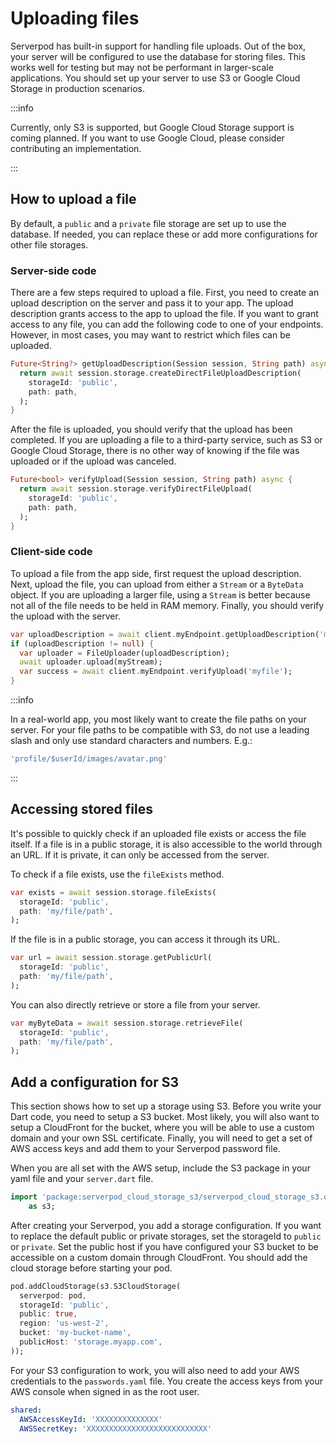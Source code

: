 # Uploading files
Serverpod has built-in support for handling file uploads. Out of the box, your server will be configured to use the database for storing files. This works well for testing but may not be performant in larger-scale applications. You should set up your server to use S3 or Google Cloud Storage in production scenarios.

:::info

Currently, only S3 is supported, but Google Cloud Storage support is coming planned. If you want to use Google Cloud, please consider contributing an implementation.

:::

## How to upload a file
By default, a `public` and a `private` file storage are set up to use the database. If needed, you can replace these or add more configurations for other file storages.

### Server-side code
There are a few steps required to upload a file. First, you need to create an upload description on the server and pass it to your app. The upload description grants access to the app to upload the file. If you want to grant access to any file, you can add the following code to one of your endpoints. However, in most cases, you may want to restrict which files can be uploaded.

```dart
Future<String?> getUploadDescription(Session session, String path) async {
  return await session.storage.createDirectFileUploadDescription(
    storageId: 'public',
    path: path,
  );
}
```

After the file is uploaded, you should verify that the upload has been completed. If you are uploading a file to a third-party service, such as S3 or Google Cloud Storage, there is no other way of knowing if the file was uploaded or if the upload was canceled.

```dart
Future<bool> verifyUpload(Session session, String path) async {
  return await session.storage.verifyDirectFileUpload(
    storageId: 'public',
    path: path,
  );
}
```

### Client-side code
To upload a file from the app side, first request the upload description. Next, upload the file, you can upload from either a `Stream` or a `ByteData` object. If you are uploading a larger file, using a `Stream` is better because not all of the file needs to be held in RAM memory. Finally, you should verify the upload with the server.

```dart
var uploadDescription = await client.myEndpoint.getUploadDescription('myfile');
if (uploadDescription != null) {
  var uploader = FileUploader(uploadDescription);
  await uploader.upload(myStream);
  var success = await client.myEndpoint.verifyUpload('myfile');
}
```

:::info

In a real-world app, you most likely want to create the file paths on your server. For your file paths to be compatible with S3, do not use a leading slash and only use standard characters and numbers. E.g.:

```dart
'profile/$userId/images/avatar.png'
```

:::

## Accessing stored files
It's possible to quickly check if an uploaded file exists or access the file itself. If a file is in a public storage, it is also accessible to the world through an URL. If it is private, it can only be accessed from the server.

To check if a file exists, use the `fileExists` method.

```dart
var exists = await session.storage.fileExists(
  storageId: 'public',
  path: 'my/file/path',
);
```

If the file is in a public storage, you can access it through its URL.

```dart
var url = await session.storage.getPublicUrl(
  storageId: 'public',
  path: 'my/file/path',
);
```

You can also directly retrieve or store a file from your server.

```dart
var myByteData = await session.storage.retrieveFile(
  storageId: 'public',
  path: 'my/file/path',
);
```

## Add a configuration for S3
This section shows how to set up a storage using S3. Before you write your Dart code, you need to setup a S3 bucket. Most likely, you will also want to setup a CloudFront for the bucket, where you will be able to use a custom domain and your own SSL certificate. Finally, you will need to get a set of AWS access keys and add them to your Serverpod password file.

When you are all set with the AWS setup, include the S3  package in your yaml file and your `server.dart` file.

```dart
import 'package:serverpod_cloud_storage_s3/serverpod_cloud_storage_s3.dart'
    as s3;
```

After creating your Serverpod, you add a storage configuration. If you want to replace the default public or private storages, set the storageId to `public` or `private`. Set the public host if you have configured your S3 bucket to be accessible on a custom domain through CloudFront. You should add the cloud storage before starting your pod.

```dart
pod.addCloudStorage(s3.S3CloudStorage(
  serverpod: pod,
  storageId: 'public',
  public: true,
  region: 'us-west-2',
  bucket: 'my-bucket-name',
  publicHost: 'storage.myapp.com',
));
```

For your S3 configuration to work, you will also need to add your AWS credentials to the `passwords.yaml` file. You create the access keys from your AWS console when signed in as the root user.

```yaml
shared:
  AWSAccessKeyId: 'XXXXXXXXXXXXXX'
  AWSSecretKey: 'XXXXXXXXXXXXXXXXXXXXXXXXXXX'
```
